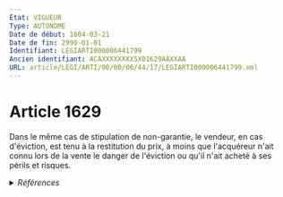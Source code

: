 ```yaml
---
État: VIGUEUR
Type: AUTONOME
Date de début: 1804-03-21
Date de fin: 2999-01-01
Identifiant: LEGIARTI000006441799
Ancien identifiant: ACAXXXXXXXX5X01629AAXXAA
URL: article/LEGI/ARTI/00/00/06/44/17/LEGIARTI000006441799.xml
---
```


<h1>Article 1629</h1>

Dans le même cas de stipulation de non-garantie, le vendeur, en cas d'éviction,
est tenu à la restitution du prix, à moins que l'acquéreur n'ait connu lors de
la vente le danger de l'éviction ou qu'il n'ait acheté à ses périls et risques.


<details>
  <summary><em>Références</em></summary>

  <h2>Références faites par l'article</h2>
  
  <ul>
    <li>
      CODIFICATION source Loi 1804-03-06
    </li>
    <li>
      CREATION source Loi 1804-03-06 promulguée le 16 mars 1804
    </li>
  </ul>
</details>
